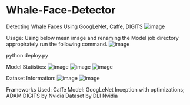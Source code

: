 # Whale-Face-Detector
Detecting Whale Faces Using GoogLeNet, Caffe, DIGITS
![image](https://user-images.githubusercontent.com/12884292/42422608-d478ad1e-8306-11e8-9e51-795c15b47a3e.png)

Usage:
Using below mean image and renaming the Model job directory appropirately run the following command.
![image](https://user-images.githubusercontent.com/12884292/42422600-acbf03e0-8306-11e8-8832-97286dde6f69.png)

python deploy.py <image>
  
Model Statistics:
![image](https://user-images.githubusercontent.com/12884292/42422532-9c7da2bc-8305-11e8-9375-9ba067102100.png)
![image](https://user-images.githubusercontent.com/12884292/42422551-f21b7b5e-8305-11e8-98b6-4e9a2241b141.png)
![image](https://user-images.githubusercontent.com/12884292/42422554-fbafa0aa-8305-11e8-827a-c2d80dcf3563.png)

Dataset Information:
![image](https://user-images.githubusercontent.com/12884292/42422568-34987194-8306-11e8-9f80-8e8141f5cd16.png)
![image](https://user-images.githubusercontent.com/12884292/42422572-435c43b8-8306-11e8-9e57-822f9a4968c2.png)

Frameworks Used:
  Caffe
  Model: GoogLeNet Inception with optimizations; ADAM
  DIGITS by Nvidia
  Dataset by DLI Nvidia
 
